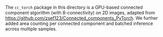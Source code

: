 The `cc_torch` package in this directory is a GPU-based connected component algorithm (with 8-connectivity) on 2D images, adapted from https://github.com/zsef123/Connected_components_PyTorch. We further added area counting per connected component and batched inference across multiple samples.
